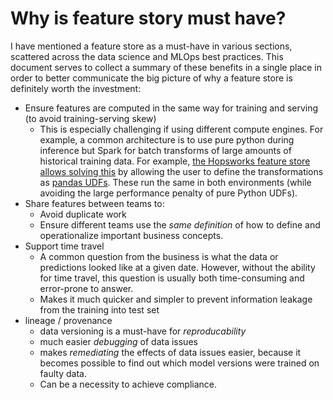 # Why is feature story must have?

I have mentioned a feature store as a must-have in various sections, scattered across the data science and MLOps best practices. This document serves to collect a summary of these benefits in a single place in order to better communicate the big picture of why a feature store is definitely worth the investment:

- Ensure features are computed in the same way for training and serving (to avoid training-serving skew)
  - This is especially challenging if using different compute engines. For example, a common architecture is to use pure python during inference but Spark for batch transforms of large amounts of historical training data. For example, [the Hopsworks feature store allows solving this](https://content.hopsworks.ai/hubfs/Feature%20Store%20Summit%202023/FS%20Summit%2023%20-%20Hopsworks.pdf) by allowing the user to define the transformations as [pandas UDFs](https://www.databricks.com/blog/2017/10/30/introducing-vectorized-udfs-for-pyspark.html). These run the same in both environments (while avoiding the large performance penalty of pure Python UDFs).
- Share features between teams to:
  - Avoid duplicate work
  - Ensure different teams use the *same definition* of how to define and operationalize important business concepts.
- Support time travel
  - A common question from the business is what the data or predictions looked like at a given date. However, without the ability for time travel, this question is usually both time-consuming and error-prone to answer.
  - Makes it much quicker and simpler to prevent information leakage from the training into test set
- lineage / provenance
  - data versioning is a must-have for *reproducability*
  - much easier *debugging* of data issues
  - makes *remediating* the effects of data issues easier, because it becomes possible to find out which model versions were trained on faulty data.
  - Can be a necessity to achieve compliance.
